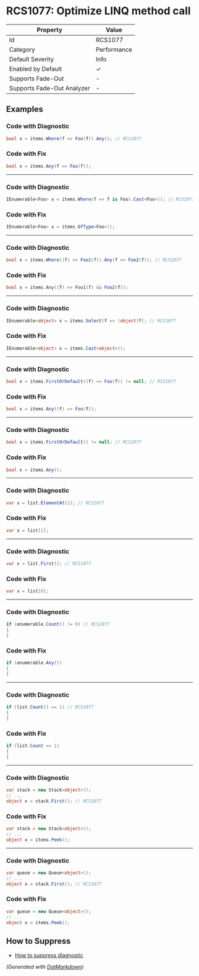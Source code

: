 # RCS1077: Optimize LINQ method call

| Property                    | Value       |
| --------------------------- | ----------- |
| Id                          | RCS1077     |
| Category                    | Performance |
| Default Severity            | Info        |
| Enabled by Default          | &#x2713;    |
| Supports Fade\-Out          | \-          |
| Supports Fade\-Out Analyzer | \-          |

## Examples

### Code with Diagnostic

```csharp
bool x = items.Where(f => Foo(f)).Any(); // RCS1077
```

### Code with Fix

```csharp
bool x = items.Any(f => Foo(f));
```

- - -

### Code with Diagnostic

```csharp
IEnumerable<Foo> x = items.Where(f => f is Foo).Cast<Foo>(); // RCS1077
```

### Code with Fix

```csharp
IEnumerable<Foo> x = items.OfType<Foo>();
```

- - -

### Code with Diagnostic

```csharp
bool x = items.Where((f) => Foo1(f)).Any(f => Foo2(f)); // RCS1077
```

### Code with Fix

```csharp
bool x = items.Any((f) => Foo1(f) && Foo2(f));
```

- - -

### Code with Diagnostic

```csharp
IEnumerable<object> x = items.Select(f => (object)f); // RCS1077
```

### Code with Fix

```csharp
IEnumerable<object> x = items.Cast<object>();
```

- - -

### Code with Diagnostic

```csharp
bool x = items.FirstOrDefault((f) => Foo(f)) != null; // RCS1077
```

### Code with Fix

```csharp
bool x = items.Any((f) => Foo(f));
```

- - -

### Code with Diagnostic

```csharp
bool x = items.FirstOrDefault() != null; // RCS1077
```

### Code with Fix

```csharp
bool x = items.Any();
```

- - -

### Code with Diagnostic

```csharp
var x = list.ElementAt(1); // RCS1077
```

### Code with Fix

```csharp
var x = list[1];
```

- - -

### Code with Diagnostic

```csharp
var x = list.First(); // RCS1077
```

### Code with Fix

```csharp
var x = list[0];
```

- - -

### Code with Diagnostic

```csharp
if (enumerable.Count() != 0) // RCS1077
{
}
```

### Code with Fix

```csharp
if (enumerable.Any())
{
}
```

- - -

### Code with Diagnostic

```csharp
if (list.Count() == 1) // RCS1077
{
}
```

### Code with Fix

```csharp
if (list.Count == 1)
{
}
```

- - -

### Code with Diagnostic

```csharp
var stack = new Stack<object>();
// ...
object x = stack.First(); // RCS1077
```

### Code with Fix

```csharp
var stack = new Stack<object>();
// ...
object x = items.Peek();
```

- - -

### Code with Diagnostic

```csharp
var queue = new Queue<object>();
// ...
object x = stack.First(); // RCS1077
```

### Code with Fix

```csharp
var queue = new Queue<object>();
// ...
object x = items.Peek();
```

## How to Suppress

* [How to suppress diagnostic](../HowToConfigureAnalyzers#HowToSupressDiagnostic.md)

*\(Generated with [DotMarkdown](http://github.com/JosefPihrt/DotMarkdown)\)*